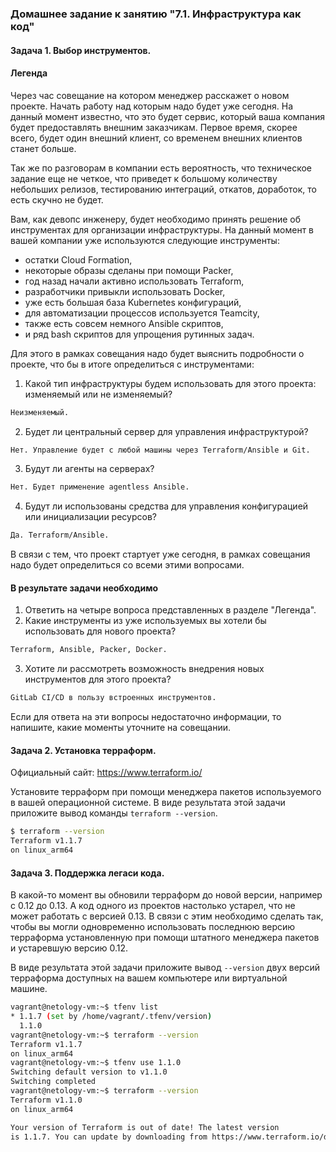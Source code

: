 ### Домашнее задание к занятию "7.1. Инфраструктура как код"

#### Задача 1. Выбор инструментов.
 
#### Легенда
 
Через час совещание на котором менеджер расскажет о новом проекте. Начать работу над которым надо 
будет уже сегодня. 
На данный момент известно, что это будет сервис, который ваша компания будет предоставлять внешним заказчикам.
Первое время, скорее всего, будет один внешний клиент, со временем внешних клиентов станет больше.

Так же по разговорам в компании есть вероятность, что техническое задание еще не четкое, что приведет к большому
количеству небольших релизов, тестированию интеграций, откатов, доработок, то есть скучно не будет.  
   
Вам, как девопс инженеру, будет необходимо принять решение об инструментах для организации инфраструктуры.
На данный момент в вашей компании уже используются следующие инструменты: 
- остатки Сloud Formation, 
- некоторые образы сделаны при помощи Packer,
- год назад начали активно использовать Terraform, 
- разработчики привыкли использовать Docker, 
- уже есть большая база Kubernetes конфигураций, 
- для автоматизации процессов используется Teamcity, 
- также есть совсем немного Ansible скриптов, 
- и ряд bash скриптов для упрощения рутинных задач.  

Для этого в рамках совещания надо будет выяснить подробности о проекте, что бы в итоге определиться с инструментами:

1. Какой тип инфраструктуры будем использовать для этого проекта: изменяемый или не изменяемый?
```bash
Неизменяемый.
```
2. Будет ли центральный сервер для управления инфраструктурой?
```bash
Нет. Управление будет с любой машины через Terraform/Ansible и Git.
```
3. Будут ли агенты на серверах?
```bash
Нет. Будет применение agentless Ansible.
```
4. Будут ли использованы средства для управления конфигурацией или инициализации ресурсов? 
```bash
Да. Terraform/Ansible.
```
 
В связи с тем, что проект стартует уже сегодня, в рамках совещания надо будет определиться со всеми этими вопросами.

#### В результате задачи необходимо

1. Ответить на четыре вопроса представленных в разделе "Легенда". 
2. Какие инструменты из уже используемых вы хотели бы использовать для нового проекта? 
```bash
Terraform, Ansible, Packer, Docker.
```
3. Хотите ли рассмотреть возможность внедрения новых инструментов для этого проекта?
```bash
GitLab CI/CD в пользу встроенных инструментов.
```

Если для ответа на эти вопросы недостаточно информации, то напишите, какие моменты уточните на совещании.


#### Задача 2. Установка терраформ.

Официальный сайт: https://www.terraform.io/

Установите терраформ при помощи менеджера пакетов используемого в вашей операционной системе.
В виде результата этой задачи приложите вывод команды `terraform --version`.

```bash
$ terraform --version
Terraform v1.1.7
on linux_arm64
```

#### Задача 3. Поддержка легаси кода.

В какой-то момент вы обновили терраформ до новой версии, например с 0.12 до 0.13. 
А код одного из проектов настолько устарел, что не может работать с версией 0.13. 
В связи с этим необходимо сделать так, чтобы вы могли одновременно использовать последнюю версию терраформа установленную при помощи
штатного менеджера пакетов и устаревшую версию 0.12. 

В виде результата этой задачи приложите вывод `--version` двух версий терраформа доступных на вашем компьютере 
или виртуальной машине.

```bash
vagrant@netology-vm:~$ tfenv list
* 1.1.7 (set by /home/vagrant/.tfenv/version)
  1.1.0
vagrant@netology-vm:~$ terraform --version
Terraform v1.1.7
on linux_arm64
vagrant@netology-vm:~$ tfenv use 1.1.0
Switching default version to v1.1.0
Switching completed
vagrant@netology-vm:~$ terraform --version
Terraform v1.1.0
on linux_arm64

Your version of Terraform is out of date! The latest version
is 1.1.7. You can update by downloading from https://www.terraform.io/downloads.html
```